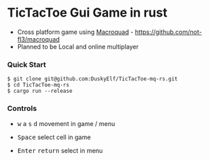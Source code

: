 # TicTacToe Gui Game in rust
- Cross platform game using [Macroquad](https://macroquad.rs/) - https://github.com/not-fl3/macroquad
- Planned to be Local and online multiplayer

### Quick Start
```shell
$ git clone git@github.com:DuskyElf/TicTacToe-mq-rs.git
$ cd TicTacToe-mq-rs
$ cargo run --release
```

### Controls
- <kbd>w</kbd>
<kbd>a</kbd>
<kbd>s</kbd>
<kbd>d</kbd> movement in game / menu

- <kbd>Space</kbd> select cell in game
- <kbd>Enter</kbd> <kbd>return</kbd> select in menu
